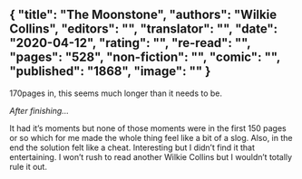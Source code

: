 {
 "title": "The Moonstone",
 "authors": "Wilkie Collins",
 "editors": "",
 "translator": "",
 "date": "2020-04-12",
 "rating": "",
 "re-read": "",
 "pages": "528",
 "non-fiction": "",
 "comic": "",
 "published": "1868",
 "image": ""
}
---

170pages in, this seems much longer than it needs to be.

_After finishing..._

It had it’s moments but none of those moments were in the first 150 pages or so which for me made the whole thing feel like a bit of a slog. Also, in the end the solution felt like a cheat. Interesting but I didn’t find it that entertaining. I won’t rush to read another Wilkie Collins but I wouldn’t totally rule it out.